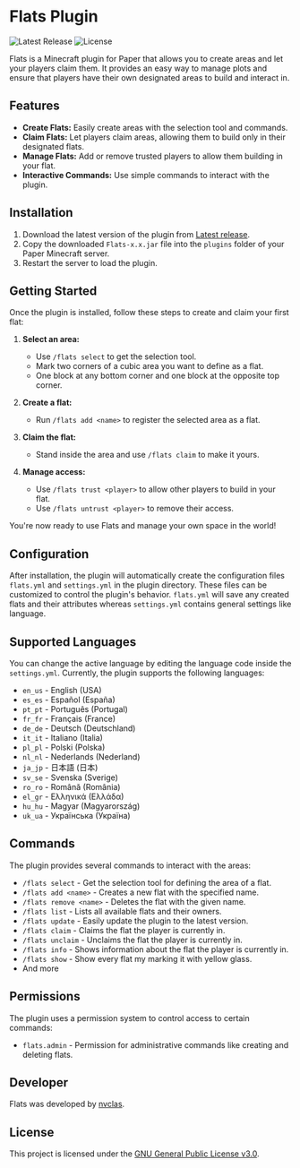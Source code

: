 # Flats Plugin

![Latest Release](https://img.shields.io/github/v/release/nvclas/Flats)
![License](https://img.shields.io/github/license/nvclas/Flats)

Flats is a Minecraft plugin for Paper that allows you to create areas and let your players claim them. It provides an
easy way to manage plots and ensure that players have their own designated areas to build and interact in.

## Features

- **Create Flats:** Easily create areas with the selection tool and commands.
- **Claim Flats:** Let players claim areas, allowing them to build only in their designated flats.
- **Manage Flats:** Add or remove trusted players to allow them building in your flat.
- **Interactive Commands:** Use simple commands to interact with the plugin.

## Installation

1. Download the latest version of the plugin from [Latest release](https://github.com/nvclas/Flats/releases/latest).
2. Copy the downloaded `Flats-x.x.jar` file into the `plugins` folder of your Paper Minecraft server.
3. Restart the server to load the plugin.

## Getting Started

Once the plugin is installed, follow these steps to create and claim your first flat:

1. **Select an area:**
   - Use `/flats select` to get the selection tool.
   - Mark two corners of a cubic area you want to define as a flat.
   - One block at any bottom corner and one block at the opposite top corner.

2. **Create a flat:**
   - Run `/flats add <name>` to register the selected area as a flat.

3. **Claim the flat:**
   - Stand inside the area and use `/flats claim` to make it yours.

4. **Manage access:**
   - Use `/flats trust <player>` to allow other players to build in your flat.
   - Use `/flats untrust <player>` to remove their access.

You're now ready to use Flats and manage your own space in the world!

## Configuration

After installation, the plugin will automatically create the configuration files `flats.yml` and `settings.yml` in the
plugin directory. These files can be customized to control the plugin's behavior. `flats.yml` will save any created
flats and their attributes whereas `settings.yml` contains general settings like language.

## Supported Languages

You can change the active language by editing the language code inside the `settings.yml`.
Currently, the plugin supports the following languages:

- `en_us` - English (USA)
- `es_es` - Español (España)
- `pt_pt` - Português (Portugal)
- `fr_fr` - Français (France)
- `de_de` - Deutsch (Deutschland)
- `it_it` - Italiano (Italia)
- `pl_pl` - Polski (Polska)
- `nl_nl` - Nederlands (Nederland)
- `ja_jp` - 日本語 (日本)
- `sv_se` - Svenska (Sverige)
- `ro_ro` - Română (România)
- `el_gr` - Ελληνικά (Ελλάδα)
- `hu_hu` - Magyar (Magyarország)
- `uk_ua` - Українська (Україна)

## Commands

The plugin provides several commands to interact with the areas:

- `/flats select` - Get the selection tool for defining the area of a flat.
- `/flats add <name>` - Creates a new flat with the specified name.
- `/flats remove <name>` - Deletes the flat with the given name.
- `/flats list` - Lists all available flats and their owners.
- `/flats update` - Easily update the plugin to the latest version.
- `/flats claim` - Claims the flat the player is currently in.
- `/flats unclaim` - Unclaims the flat the player is currently in.
- `/flats info` - Shows information about the flat the player is currently in.
- `/flats show` - Show every flat my marking it with yellow glass.
- And more

## Permissions

The plugin uses a permission system to control access to certain commands:

- `flats.admin` - Permission for administrative commands like creating and deleting flats.

## Developer

Flats was developed by [nvclas](https://github.com/nvclas).

## License

This project is licensed under the [GNU General Public License v3.0](https://github.com/nvclas/Flats/blob/main/LICENSE).
